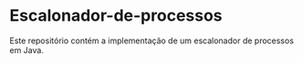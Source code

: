 # Escalonador-de-processos
Este repositório contém a implementação de um escalonador de processos em Java.
